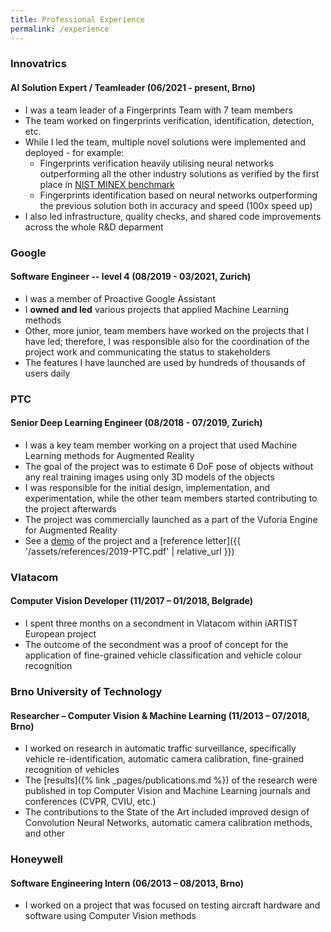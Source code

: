 ```yaml
---
title: Professional Experience
permalink: /experience
---
```


### Innovatrics
#### AI Solution Expert / Teamleader <span class="time-span">(06/2021 - present, Brno)</span>
 - I was a team leader of a Fingerprints Team with 7 team members
 - The team worked on fingerprints verification, identification, detection, etc.
 - While I led the team, multiple novel solutions were implemented and deployed - for example:
   - Fingerprints verification heavily utilising neural networks outperforming all the other industry solutions as verified by the first place in [NIST MINEX benchmark](https://www.nist.gov/itl/iad/image-group/minutiae-interoperability-exchange-minex-iii)
   - Fingerprints identification based on neural networks outperforming the previous solution both in accuracy and speed (100x speed up)
 - I also led infrastructure, quality checks, and shared code improvements across the whole R&D deparment 

### Google
#### Software Engineer -- level 4 <span class="time-span">(08/2019 - 03/2021, Zurich)</span>
 - I was a member of Proactive Google Assistant
 - I **owned and led** various projects that applied Machine Learning methods
 - Other, more junior, team members have worked on the projects that I have led; therefore, I was responsible also for the coordination of the project work and communicating the status to stakeholders
 - The features I have launched are used by hundreds of thousands of users daily


### PTC
#### Senior Deep Learning Engineer <span class="time-span">(08/2018 - 07/2019, Zurich)</span>
   - I was a key team member working on a project that used Machine Learning methods for Augmented Reality
   - The goal of the project was to estimate 6 DoF pose of objects without any real training images using only 3D models of the objects
   - I was responsible for the initial design, implementation, and experimentation, while the other team members started contributing to the project afterwards
   - The project was commercially launched as a part of the Vuforia Engine for Augmented Reality
   - See a [demo](https://youtu.be/GU7x_cQ7m2w) of the project and a [reference letter]({{ '/assets/references/2019-PTC.pdf' | relative_url }})

### Vlatacom
#### Computer Vision Developer <span class="time-span">(11/2017 – 01/2018, Belgrade)</span>
   - I spent three months on a secondment in Vlatacom within iARTIST European project
   - The outcome of the secondment was a proof of concept for the application of fine-grained vehicle classification and vehicle colour recognition

### Brno University of Technology
#### Researcher – Computer Vision & Machine Learning <span class="time-span">(11/2013 – 07/2018, Brno)</span> 
   - I worked on research in automatic traffic surveillance, specifically vehicle re-identification, automatic camera calibration, fine-grained recognition of vehicles
   - The [results]({% link _pages/publications.md %}) of the research were published in top Computer Vision and Machine Learning journals and conferences (CVPR, CVIU, etc.)  
   - The contributions to the State of the Art included improved design of Convolution Neural Networks, automatic camera calibration methods, and other

### Honeywell
#### Software Engineering Intern <span class="time-span">(06/2013 – 08/2013, Brno)</span>
   - I worked on a project that was focused on testing aircraft hardware and software using Computer Vision methods
 


